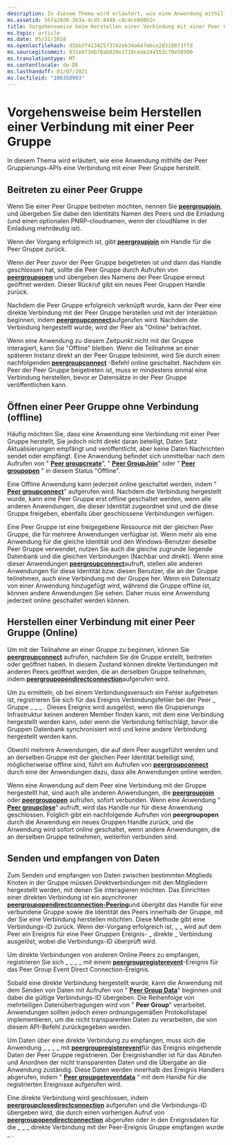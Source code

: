 ```yaml
---
description: In diesem Thema wird erläutert, wie eine Anwendung mithilfe der Peer Gruppierungs-APIs eine Verbindung mit einer Peer Gruppe herstellt.
ms.assetid: 56fa28d8-3b3a-4cd5-8448-c8c4ce8d0b2c
title: Vorgehensweise beim Herstellen einer Verbindung mit einer Peer Gruppe
ms.topic: article
ms.date: 05/31/2018
ms.openlocfilehash: d5bb3f41342573742e634a6e7ebce283188f3ffd
ms.sourcegitcommit: 831e8f3db78ab820e1710cede244553c70e50500
ms.translationtype: MT
ms.contentlocale: de-DE
ms.lasthandoff: 01/07/2021
ms.locfileid: "106358903"
---
```

# <a name="how-to-connect-to-a-peer-group"></a>Vorgehensweise beim Herstellen einer Verbindung mit einer Peer Gruppe

In diesem Thema wird erläutert, wie eine Anwendung mithilfe der Peer Gruppierungs-APIs eine Verbindung mit einer Peer Gruppe herstellt.

## <a name="joining-a-peer-group"></a>Beitreten zu einer Peer Gruppe

Wenn Sie einer Peer Gruppe beitreten möchten, nennen Sie [**peergroupjoin**](/windows/desktop/api/P2P/nf-p2p-peergroupjoin), und übergeben Sie dabei den Identitäts Namen des Peers und die Einladung (und einen optionalen PNRP-cloudnamen, wenn der cloudName in der Einladung mehrdeutig ist).

Wenn der Vorgang erfolgreich ist, gibt [**peergroupjoin**](/windows/desktop/api/P2P/nf-p2p-peergroupjoin) ein Handle für die Peer Gruppe zurück.

Wenn der Peer zuvor der Peer Gruppe beigetreten ist und dann das Handle geschlossen hat, sollte die Peer Gruppe durch Aufrufen von [**peergroupopen**](/windows/desktop/api/P2P/nf-p2p-peergroupopen) und übergeben des Namens der Peer Gruppe erneut geöffnet werden. Dieser Rückruf gibt ein neues Peer Gruppen Handle zurück.

Nachdem die Peer Gruppe erfolgreich verknüpft wurde, kann der Peer eine direkte Verbindung mit der Peer Gruppe herstellen und mit der Interaktion beginnen, indem [**peergroupconnect**](/windows/desktop/api/P2P/nf-p2p-peergroupconnect)aufgerufen wird. Nachdem die Verbindung hergestellt wurde, wird der Peer als "Online" betrachtet.

Wenn eine Anwendung zu diesem Zeitpunkt nicht mit der Gruppe interagiert, kann Sie "Offline" bleiben. Wenn die Teilnahme an einer späteren Instanz direkt an der Peer Gruppe teilnimmt, wird Sie durch einen nachfolgenden [**peergroupconnect**](/windows/desktop/api/P2P/nf-p2p-peergroupconnect) -Befehl online geschaltet. Nachdem ein Peer der Peer Gruppe beigetreten ist, muss er mindestens einmal eine Verbindung herstellen, bevor er Datensätze in der Peer Gruppe veröffentlichen kann.

## <a name="opening-a-peer-group-without-connecting-offline"></a>Öffnen einer Peer Gruppe ohne Verbindung (offline)

Häufig möchten Sie, dass eine Anwendung eine Verbindung mit einer Peer Gruppe herstellt, Sie jedoch nicht direkt daran beteiligt, Daten Satz Aktualisierungen empfängt und veröffentlicht, aber keine Daten Nachrichten sendet oder empfängt. Eine Anwendung befindet sich unmittelbar nach dem Aufrufen von " [**Peer groupcreate**](/windows/desktop/api/P2P/nf-p2p-peergroupcreate)", " [**Peer GroupJoin**](/windows/desktop/api/P2P/nf-p2p-peergroupjoin)" oder " [**Peer groupopen**](/windows/desktop/api/P2P/nf-p2p-peergroupopen) " in diesem Status "Offline".

Eine Offline Anwendung kann jederzeit online geschaltet werden, indem " [**Peer groupconnect**](/windows/desktop/api/P2P/nf-p2p-peergroupconnect)" aufgerufen wird. Nachdem die Verbindung hergestellt wurde, kann eine Peer Gruppe erst offline geschaltet werden, wenn alle anderen Anwendungen, die dieser Identität zugeordnet sind und die diese Gruppe freigeben, ebenfalls über geschlossene Verbindungen verfügen.

Eine Peer Gruppe ist eine freigegebene Ressource mit der gleichen Peer Gruppe, die für mehrere Anwendungen verfügbar ist. Wenn mehr als eine Anwendung für die gleiche Identität und den Windows-Benutzer dieselbe Peer Gruppe verwendet, nutzen Sie auch die gleiche zugrunde liegende Datenbank und die gleichen Verbindungen (Nachbar und direkt). Wenn eine dieser Anwendungen [**peergroupconnect**](/windows/desktop/api/P2P/nf-p2p-peergroupconnect)aufruft, stellen alle anderen Anwendungen für diese Identität bzw. diesen Benutzer, die an der Gruppe teilnehmen, auch eine Verbindung mit der Gruppe her. Wenn ein Datensatz von einer Anwendung hinzugefügt wird, während die Gruppe offline ist, können andere Anwendungen Sie sehen. Daher muss eine Anwendung jederzeit online geschaltet werden können.

## <a name="connecting-to-a-peer-group-online"></a>Herstellen einer Verbindung mit einer Peer Gruppe (Online)

Um mit der Teilnahme an einer Gruppe zu beginnen, können Sie [**peergroupconnect**](/windows/desktop/api/P2P/nf-p2p-peergroupconnect) aufrufen, nachdem Sie die Gruppe erstellt, beitreten oder geöffnet haben. In diesem Zustand können direkte Verbindungen mit anderen Peers geöffnet werden, die an derselben Gruppe teilnehmen, indem [**peergroupopendirectconnection**](/windows/desktop/api/P2P/nf-p2p-peergroupopendirectconnection)aufgerufen wird.

Um zu ermitteln, ob bei einem Verbindungsversuch ein Fehler aufgetreten ist, registrieren Sie sich für das Ereignis Verbindungsfehler bei der Peer \_ Gruppe \_ \_ \_ . Dieses Ereignis wird ausgelöst, wenn die Gruppierungs Infrastruktur keinen anderen Member finden kann, mit dem eine Verbindung hergestellt werden kann, oder wenn die Verbindung fehlschlägt, bevor die Gruppen Datenbank synchronisiert wird und keine andere Verbindung hergestellt werden kann.

Obwohl mehrere Anwendungen, die auf dem Peer ausgeführt werden und an derselben Gruppe mit der gleichen Peer Identität beteiligt sind, möglicherweise offline sind, führt ein Aufrufen von [**peergroupconnect**](/windows/desktop/api/P2P/nf-p2p-peergroupconnect) durch eine der Anwendungen dazu, dass alle Anwendungen online werden.

Wenn eine Anwendung auf dem Peer eine Verbindung mit der Gruppe hergestellt hat, sind auch alle anderen Anwendungen, die [**peergroupjoin**](/windows/desktop/api/P2P/nf-p2p-peergroupjoin) oder [**peergroupopen**](/windows/desktop/api/P2P/nf-p2p-peergroupopen) aufrufen, sofort verbunden. Wenn eine Anwendung " [**Peer groupclose**](/windows/desktop/api/P2P/nf-p2p-peergroupclose)" aufruft, wird das Handle nur für diese Anwendung geschlossen. Folglich gibt ein nachfolgende Aufrufen von **peergroupopen** durch die Anwendung ein neues Gruppen Handle zurück, und die Anwendung wird sofort online geschaltet, wenn andere Anwendungen, die an derselben Gruppe teilnehmen, weiterhin verbunden sind.

## <a name="sending-and-receiving-data"></a>Senden und empfangen von Daten

Zum Senden und empfangen von Daten zwischen bestimmten Mitglieds Knoten in der Gruppe müssen Direktverbindungen mit den Mitgliedern hergestellt werden, mit denen Sie interagieren möchten. Das Einrichten einer direkten Verbindung ist ein asynchroner [**peergroupopendirectconnection-Peering**](/windows/desktop/api/P2P/nf-p2p-peergroupopendirectconnection)und übergibt das Handle für eine verbundene Gruppe sowie die Identität des Peers innerhalb der Gruppe, mit der Sie eine Verbindung herstellen möchten. Diese Methode gibt eine Verbindungs-ID zurück. Wenn der-Vorgang erfolgreich ist, \_ \_ wird auf dem Peer ein Ereignis für eine Peer Gruppen Ereignis- \_ direkte \_ Verbindung ausgelöst, wobei die Verbindungs-ID überprüft wird.

Um direkte Verbindungen von anderen Online Peers zu empfangen, registrieren Sie sich \_ \_ \_ \_ mit einem [**peergroupregisterevent**](/windows/desktop/api/P2P/nf-p2p-peergroupregisterevent)-Ereignis für das Peer Group Event Direct Connection-Ereignis.

Sobald eine direkte Verbindung hergestellt wurde, kann die Anwendung mit dem Senden von Daten mit Aufrufen von " [**Peer Group Data**](/windows/desktop/api/P2P/nf-p2p-peergroupsenddata)" beginnen und dabei die gültige Verbindungs-ID übergeben. Die Reihenfolge von mehrteiligen Datenübertragungen wird von " **Peer Group**" verarbeitet. Anwendungen sollten jedoch einen ordnungsgemäßen Protokollstapel implementieren, um die nicht transparenten Daten zu verarbeiten, die von diesem API-Befehl zurückgegeben werden.

Um Daten über eine direkte Verbindung zu empfangen, muss sich die Anwendung \_ \_ \_ \_ mit [**peergroupregisterevent**](/windows/desktop/api/P2P/nf-p2p-peergroupregisterevent)für das Ereignis eingehende Daten der Peer Gruppe registrieren. Der Ereignishandler ist für das Abrufen und Anordnen der nicht transparenten Daten und die Übergabe an die Anwendung zuständig. Diese Daten werden innerhalb des Ereignis Handlers abgerufen, indem " [**Peer groupgeteventdata**](/windows/desktop/api/P2P/nf-p2p-peergroupgeteventdata) " mit dem Handle für die registrierten Ereignisse aufgerufen wird.

Eine direkte Verbindung wird geschlossen, indem [**peergroupclosedirectconnection**](/windows/desktop/api/P2P/nf-p2p-peergroupclosedirectconnection) aufgerufen und die Verbindungs-ID übergeben wird, die durch einen vorherigen Aufruf von [**peergroupopendirectconnection**](/windows/desktop/api/P2P/nf-p2p-peergroupopendirectconnection) abgerufen oder in den Ereignisdaten für die \_ \_ \_ direkte Verbindung mit der Peer-Ereignis Gruppe empfangen wurde \_ .

 

 



